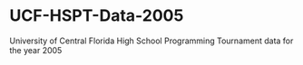 # UCF-HSPT-Data-2005
University of Central Florida High School Programming Tournament data for the year 2005
